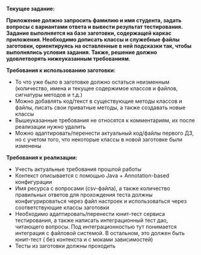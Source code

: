 **Текущее задание:**

**Приложение должно запросить фамилию и имя студента, задать вопросы с вариантами ответа и вывести результат
тестирования. Задание выполняется на базе заготовки, содержащей каркас приложения. Необходимо дописать классы и
служебные файлы заготовки, ориентируясь на оставленные в ней подсказки так, чтобы выполнялись условия задания. Также,
решение должно удовлетворять нижеуказанным требованиям.**

**Требования к использованию заготовки:**

* То что уже было в заготовке должно остаться неизменным (количество, имена и текущее содержимое классов и файлов,
  сигнатуры методов и т.д.)
* Можно добавлять код/текст в существующие методы классов и файлы, писать свои приватные методы, а также создавать новые
  классы
* Вышеуказанные требования не относятся к комментариям, их после реализации нужно удалить
* Можно адаптировать/перенести актуальный код/файлы первого ДЗ, но с учетом того, что некоторые классы в новой заготовке
  были изменены

**Требования к реализации:**

* Учесть актуальные требования прошлой работы
* Контекст описывается с помощью Java + Annotation-based конфигурации
* Имя ресурса с вопросами (csv-файла), а также количество правильных ответов для прохождения теста должны
  конфигурироваться через файл настроек и использоваться через соответствующие классы заготовки
* Необходимо адаптировать/перенести юнит-тест сервиса тестирования, а также написать интеграционный тест дао, читающего
  вопросы. Под интеграционностью тут понимается интеграция с файловой системой. В остальном, это должен быть юнит-тест (
  без контекста и с моками зависимостей)
* Тесты из заготовки должны проходить